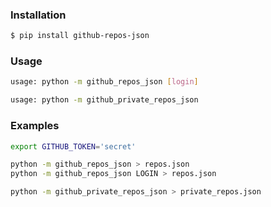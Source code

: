### Installation
```bash
$ pip install github-repos-json
```

### Usage
```bash
usage: python -m github_repos_json [login]
```
```bash
usage: python -m github_private_repos_json
```


### Examples
```bash
export GITHUB_TOKEN='secret'
```

```bash
python -m github_repos_json > repos.json
python -m github_repos_json LOGIN > repos.json
```

```bash
python -m github_private_repos_json > private_repos.json
```


